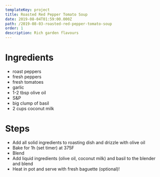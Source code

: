 ```yaml
---
templateKey: project
title: Roasted Red Pepper Tomato Soup
date: 2019-08-04T01:59:00.000Z
path: /2019-08-03-roasted-red-pepper-tomato-soup
order: 1
description: Rich garden flavours
---
```

# Ingredients
* roast peppers
* fresh peppers
* fresh tomatoes
* garlic
* 1-2 tbsp olive oil
* S&P
* big clump of basil
* 2 cups coconut milk

# Steps
* Add all solid ingredients to roasting dish and drizzle with olive oil
* Bake for 1h (set timer) at 375F
* Blend
* Add liquid ingredients (olive oil, coconut milk) and basil to the blender and blend
* Heat in pot and serve with fresh baguette (optional)!
